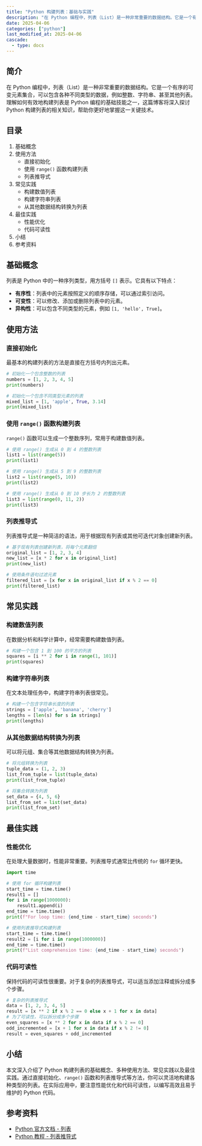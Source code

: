 ```yaml
---
title: "Python 构建列表：基础与实践"
description: "在 Python 编程中，列表（List）是一种非常重要的数据结构。它是一个有序的可变元素集合，可以包含各种不同类型的数据，例如整数、字符串、甚至其他列表。理解如何有效地构建列表是 Python 编程的基础技能之一，这篇博客将深入探讨 Python 构建列表的相关知识，帮助你更好地掌握这一关键技术。"
date: 2025-04-06
categories: ["python"]
last_modified_at: 2025-04-06
cascade:
  - type: docs
---
```



## 简介
在 Python 编程中，列表（List）是一种非常重要的数据结构。它是一个有序的可变元素集合，可以包含各种不同类型的数据，例如整数、字符串、甚至其他列表。理解如何有效地构建列表是 Python 编程的基础技能之一，这篇博客将深入探讨 Python 构建列表的相关知识，帮助你更好地掌握这一关键技术。

<!-- more -->
## 目录
1. 基础概念
2. 使用方法
    - 直接初始化
    - 使用 `range()` 函数构建列表
    - 列表推导式
3. 常见实践
    - 构建数值列表
    - 构建字符串列表
    - 从其他数据结构转换为列表
4. 最佳实践
    - 性能优化
    - 代码可读性
5. 小结
6. 参考资料

## 基础概念
列表是 Python 中的一种序列类型，用方括号 `[]` 表示。它具有以下特点：
- **有序性**：列表中的元素按照定义的顺序存储，可以通过索引访问。
- **可变性**：可以修改、添加或删除列表中的元素。
- **异构性**：可以包含不同类型的元素，例如 `[1, 'hello', True]`。

## 使用方法
### 直接初始化
最基本的构建列表的方法是直接在方括号内列出元素。
```python
# 初始化一个包含整数的列表
numbers = [1, 2, 3, 4, 5]
print(numbers)

# 初始化一个包含不同类型元素的列表
mixed_list = [1, 'apple', True, 3.14]
print(mixed_list)
```

### 使用 `range()` 函数构建列表
`range()` 函数可以生成一个整数序列，常用于构建数值列表。
```python
# 使用 range() 生成从 0 到 4 的整数列表
list1 = list(range(5))
print(list1)

# 使用 range() 生成从 5 到 9 的整数列表
list2 = list(range(5, 10))
print(list2)

# 使用 range() 生成从 0 到 10 步长为 2 的整数列表
list3 = list(range(0, 11, 2))
print(list3)
```

### 列表推导式
列表推导式是一种简洁的语法，用于根据现有列表或其他可迭代对象创建新列表。
```python
# 基于现有列表创建新列表，将每个元素翻倍
original_list = [1, 2, 3, 4]
new_list = [x * 2 for x in original_list]
print(new_list)

# 使用条件语句过滤元素
filtered_list = [x for x in original_list if x % 2 == 0]
print(filtered_list)
```

## 常见实践
### 构建数值列表
在数据分析和科学计算中，经常需要构建数值列表。
```python
# 构建一个包含 1 到 100 的平方的列表
squares = [i ** 2 for i in range(1, 101)]
print(squares)
```

### 构建字符串列表
在文本处理任务中，构建字符串列表很常见。
```python
# 构建一个包含字符串长度的列表
strings = ['apple', 'banana', 'cherry']
lengths = [len(s) for s in strings]
print(lengths)
```

### 从其他数据结构转换为列表
可以将元组、集合等其他数据结构转换为列表。
```python
# 将元组转换为列表
tuple_data = (1, 2, 3)
list_from_tuple = list(tuple_data)
print(list_from_tuple)

# 将集合转换为列表
set_data = {4, 5, 6}
list_from_set = list(set_data)
print(list_from_set)
```

## 最佳实践
### 性能优化
在处理大量数据时，性能非常重要。列表推导式通常比传统的 `for` 循环更快。
```python
import time

# 使用 for 循环构建列表
start_time = time.time()
result1 = []
for i in range(1000000):
    result1.append(i)
end_time = time.time()
print(f"For loop time: {end_time - start_time} seconds")

# 使用列表推导式构建列表
start_time = time.time()
result2 = [i for i in range(1000000)]
end_time = time.time()
print(f"List comprehension time: {end_time - start_time} seconds")
```

### 代码可读性
保持代码的可读性很重要。对于复杂的列表推导式，可以适当添加注释或拆分成多个步骤。
```python
# 复杂的列表推导式
data = [1, 2, 3, 4, 5]
result = [x ** 2 if x % 2 == 0 else x + 1 for x in data]
# 为了可读性，可以拆分成多个步骤
even_squares = [x ** 2 for x in data if x % 2 == 0]
odd_incremented = [x + 1 for x in data if x % 2 != 0]
result = even_squares + odd_incremented
```

## 小结
本文深入介绍了 Python 构建列表的基础概念、多种使用方法、常见实践以及最佳实践。通过直接初始化、`range()` 函数和列表推导式等方法，你可以灵活地构建各种类型的列表。在实际应用中，要注意性能优化和代码可读性，以编写高效且易于维护的 Python 代码。

## 参考资料
- [Python 官方文档 - 列表](https://docs.python.org/3/tutorial/datastructures.html#more-on-lists)
- [Python 教程 - 列表推导式](https://www.runoob.com/python3/python3-list-comprehensions.html)